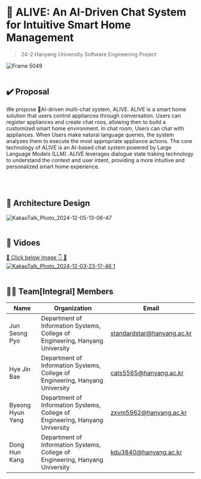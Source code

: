 # 💬 ALIVE: An AI-Driven Chat System for Intuitive Smart Home Management
> 24-2 Hanyang University Software Engineering Project 

![Frame 5049](https://github.com/user-attachments/assets/397ce825-0f39-495e-ba03-d05dd81cdd6d)
<br/><br/>


## ✔️ Proposal
We propose AI-driven multi-chat system, ALIVE. ALIVE is a smart home solution that users control appliances through conversation. Users can register appliances and create chat roos, allowing then to build a customized smart home environment. In chat room, Users can chat with appliances. When Users make natural language queries, the system analyzes them to execute the most appropriate appliance actions. The core technology of ALIVE is an AI-based chat system powered by Large Language Models (LLM). ALIVE leverages dialogue state traking technology to understand the context and user intent, providing a more intuitive and personalized smart home experience.

<br/><br/>



## 🔧 Architecture Design
![KakaoTalk_Photo_2024-12-05-13-06-47](https://github.com/user-attachments/assets/8adf1d44-2c7b-44a7-841b-88ec362e51ad)
<br/><br/>


## 🎥 Vidoes
[🔗 Click below Image 👇 🔗](https://www.youtube.com/watch?v=ayG-c1g9_0M)
<br/>
<a href="https://www.youtube.com/watch?v=ayG-c1g9_0M">
![KakaoTalk_Photo_2024-12-03-23-17-46 1](https://github.com/user-attachments/assets/29976e9a-efa9-468c-a588-56b2a9670923)
</a>
<br/><br/>




## 👫🏻 Team[Integral] Members
| Name | Organization | Email |
|-------|-------|-------|
| Jun Seong Pyo | Department of Information Systems, College of Engineering, Hanyang University | standardstar@hanyang.ac.kr |
| Hye Jin Bae | Department of Information Systems, College of Engineering, Hanyang University | cats5565@hanyang.ac.kr |
| Byeong Hyun Yang | Department of Information Systems, College of Engineering, Hanyang University | zxvm5962@hanyang.ac.kr |
| Dong Hun Kang | Department of Information Systems, College of Engineering, Hanyang University | kdu3840@hanyang.ac.kr |
<br/>
